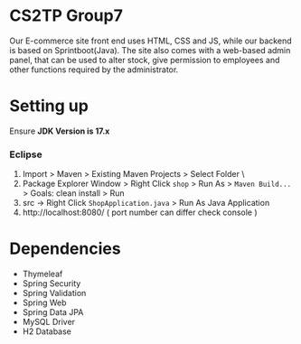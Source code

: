 
# CS2TP Group7 

Our E-commerce site front end uses HTML, CSS and JS, while our backend is based on 
Sprintboot(Java). The site also comes with a web-based admin panel, that can be used to alter stock, 
give permission to employees and other functions required by the administrator.

# Setting up
Ensure **JDK Version is 17.x**
### Eclipse
1. Import > Maven > Existing Maven Projects > Select Folder \
2. Package Explorer Window > Right Click `shop` > Run As > `Maven Build...` > Goals: clean install > Run 
3. src -> Right Click `ShopApplication.java` > Run As Java Application
4. http://localhost:8080/ ( port number can differ check console )

# Dependencies
- Thymeleaf
- Spring Security
- Spring Validation
- Spring Web
- Spring Data JPA
- MySQL Driver
- H2 Database
